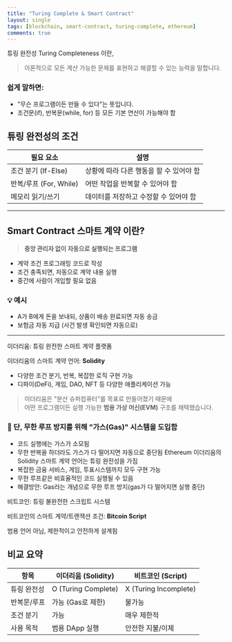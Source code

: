 ```yaml
---
title: "Turing Complete & Smart Contract" 
layout: single
tags: [blockchain, smart-contract, turing-complete, ethereum]
comments: true
---
```


튜링 완전성 Turing Completeness 이란,  
> 이론적으로 모든 계산 가능한 문제를 표현하고 해결할 수 있는 능력을 말합니다.

### 쉽게 말하면:
- "무슨 프로그램이든 만들 수 있다"는 뜻입니다.
- 조건문(if), 반복문(while, for) 등 모든 기본 연산이 가능해야 함

## 튜링 완전성의 조건

| 필요 요소 | 설명 |
|-----------|------|
| 조건 분기 (If-Else) | 상황에 따라 다른 행동을 할 수 있어야 함 |
| 반복/루프 (For, While) | 어떤 작업을 반복할 수 있어야 함 |
| 메모리 읽기/쓰기 | 데이터를 저장하고 수정할 수 있어야 함 |

---

## Smart Contract 스마트 계약 이란?
  
> **중앙 관리자 없이 자동으로 실행되는 프로그램**

- 계약 조건 프로그래밍 코드로 작성
- 조건 충족되면, 자동으로 계약 내용 실행
- 중간에 사람이 개입할 필요 없음

### 💡 예시
- A가 B에게 돈을 보내되, 상품이 배송 완료되면 자동 송금
- 보험금 자동 지급 (사건 발생 확인되면 자동으로)

---

이더리움: 튜링 완전한 스마트 계약 플랫폼

이더리움의 스마트 계약 언어: **Solidity** 

- 다양한 조건 분기, 반복, 복잡한 로직 구현 가능
- 디파이(DeFi), 게임, DAO, NFT 등 다양한 애플리케이션 가능

> 이더리움은 "분산 슈퍼컴퓨터"를 목표로 만들어졌기 때문에  
> 어떤 프로그램이든 실행 가능한 **범용 가상 머신(EVM)** 구조를 채택했습니다.

### 🧯 단, 무한 루프 방지를 위해 "가스(Gas)" 시스템을 도입함
- 코드 실행에는 가스가 소모됨
- 무한 반복을 하더라도 가스가 다 떨어지면 자동으로 중단됨
Ethereum 이더리움의 Solidity 스마트 계약 언어는 튜링 완전성을 가짐
- 복잡한 금융 서비스, 게임, 투표시스템까지 모두 구현 가능
- 무한 루프같은 비효율적인 코드 실행될 수 있음
- 해결방안: Gas라는 개념으로 무한 루프 방지(gas가 다 떨어지면 실행 중단)

비트코인: 튜링 불완전한 스크립트 시스템

비트코인의 스마트 계약/트랜잭션 조건: **Bitcoin Script**

범용 언어 아님, 제한적이고 안전하게 설계됨

## 비교 요약

| 항목 | 이더리움 (Solidity) | 비트코인 (Script) |
|------|----------------------|--------------------|
| 튜링 완전성 | O (Turing Complete) | X (Turing Incomplete) |
| 반복문/루프 | 가능 (Gas로 제한) | 불가능 |
| 조건 분기 | 가능 | 매우 제한적 |
| 사용 목적 | 범용 DApp 실행 | 안전한 지불/이체 |
